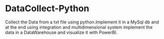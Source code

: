 # DataCollect-Python
 Collect the Data from a txt file using python.Implement it in a MySql db and at the end using integration and multidimensional system implement the data in a DataWarehouse and visualize it with PowerBI.
